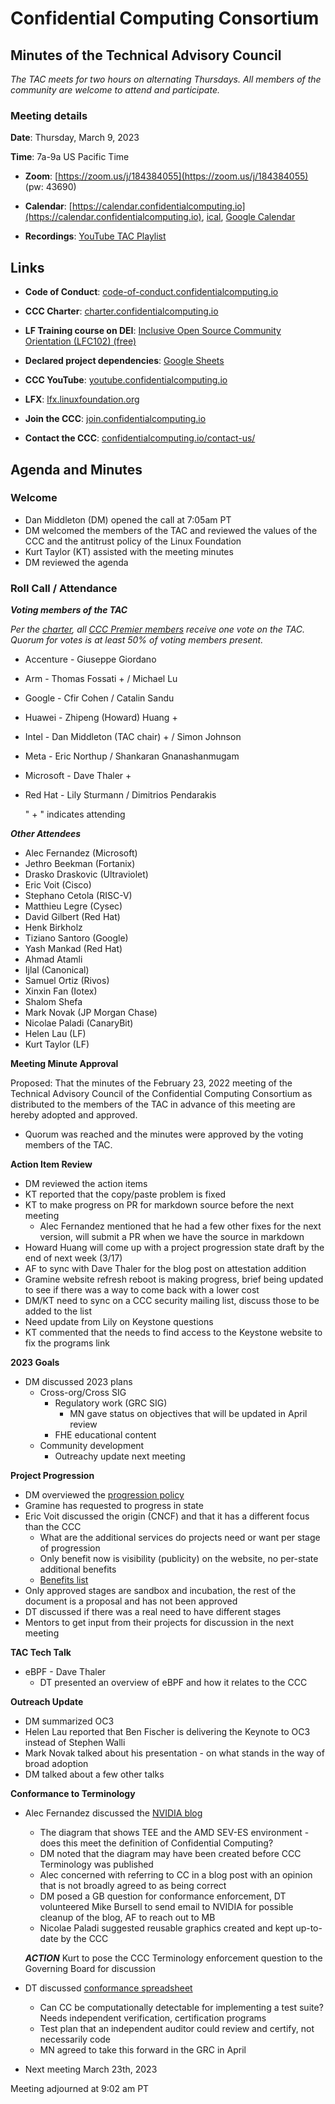 # Confidential Computing Consortium

## Minutes of the Technical Advisory Council

*The TAC meets for two hours on alternating Thursdays. All members of the community are welcome to attend and participate.*

### Meeting details

**Date**: Thursday, March 9, 2023

**Time**: 7a-9a US Pacific Time

* **Zoom**: [https://zoom.us/j/184384055](https://zoom.us/j/184384055) (pw: 43690)

* **Calendar**: [https://calendar.confidentialcomputing.io](https://calendar.confidentialcomputing.io),
[ical](https://calendar.google.com/calendar/ical/c\_c0pcihr7n2n1k3a38i32d9ag10%40group.calendar.google.com/public/basic.ics),
[Google Calendar](https://calendar.google.com/calendar/u/0/r?cid=c\_c0pcihr7n2n1k3a38i32d9ag10@group.calendar.google.com)

* **Recordings**: [YouTube TAC Playlist](https://www.youtube.com/playlist?list=PLmfkUJc39uMjaB\_I1dYW72I44kr9QzG\_B)

## Links

* **Code of Conduct**: [code-of-conduct.confidentialcomputing.io](https://code-of-conduct.confidentialcomputing.io)

* **CCC Charter**: [charter.confidentialcomputing.io](https://charter.confidentialcomputing.io)

* **LF Training course on DEI**: [Inclusive Open Source Community Orientation (LFC102) (free)](https://training.linuxfoundation.org/training/inclusive-open-source-community-orientation-lfc102/)

* **Declared project dependencies**: [Google Sheets](https://docs.google.com/spreadsheets/d/1UKnbbGWXYLjnPZsox3zmYo59nv3XSXjePfas5E2fER0/edit#gid=0)

* **CCC YouTube**: [youtube.confidentialcomputing.io](https://youtube.confidentialcomputing.io)

* **LFX**: [lfx.linuxfoundation.org](https://lfx.linuxfoundation.org)

* **Join the CCC**: [join.confidentialcomputing.io](https://join.confidentialcomputing.io)

* **Contact the CCC**: [confidentialcomputing.io/contact-us/](https://confidentialcomputing.io/contact-us/)

## Agenda and Minutes

### Welcome

* Dan Middleton (DM) opened the call at 7:05am PT
* DM welcomed the members of the TAC and reviewed the values of the CCC and the antitrust policy of the Linux Foundation
* Kurt Taylor (KT) assisted with the meeting minutes
* DM reviewed the agenda

### Roll Call / Attendance

***Voting members of the TAC***

*Per the [charter](https://charter.confidentialcomputing.io), all [CCC Premier members](https://confidentialcomputing.io/members/) receive one vote on the TAC. Quorum for votes is at least 50% of voting members present.*

* Accenture - Giuseppe Giordano
* Arm - Thomas Fossati +  / Michael Lu
* Google - Cfir Cohen  / Catalin Sandu
* Huawei - Zhipeng (Howard) Huang +
* Intel - Dan Middleton (TAC chair) + / Simon Johnson
* Meta - Eric Northup  / Shankaran Gnanashanmugam
* Microsoft - Dave Thaler  +
* Red Hat - Lily Sturmann  / Dimitrios Pendarakis

   " + " indicates attending

***Other Attendees***

* Alec Fernandez (Microsoft)
* Jethro Beekman (Fortanix)
* Drasko Draskovic (Ultraviolet)
* Eric Voit (Cisco)
* Stephano Cetola (RISC-V)
* Matthieu Legre (Cysec)
* David Gilbert (Red Hat)
* Henk Birkholz
* Tiziano Santoro (Google)
* Yash Mankad (Red Hat)
* Ahmad Atamli
* Ijlal (Canonical)
* Samuel Ortiz (Rivos)
* Xinxin Fan (Iotex)
* Shalom Shefa
* Mark Novak (JP Morgan Chase)
* Nicolae Paladi (CanaryBit)
* Helen Lau (LF)
* Kurt Taylor (LF)


**Meeting Minute Approval**

Proposed: That the minutes of the February 23, 2022 meeting of the Technical Advisory Council of the Confidential Computing Consortium as distributed to the members of the TAC in advance of this meeting are hereby adopted and approved.

* Quorum was reached and the minutes were approved by the voting members of the TAC.


**Action Item Review**

* DM reviewed the action items
* KT reported that the copy/paste problem is fixed
* KT to make progress on PR for markdown source before the next meeting
  * Alec Fernandez mentioned that he had a few other fixes for the next version, will submit a PR when we have the source in markdown
* Howard Huang will come up with a project progression state draft by the end of next week (3/17)
* AF to sync with Dave Thaler for the blog post on attestation addition
* Gramine website refresh reboot is making progress, brief being updated to see if there was a way to come back with a lower cost
* DM/KT need to sync on a CCC security mailing list, discuss those to be added to the list
* Need update from Lily on Keystone questions
* KT commented that the needs to find access to the Keystone website to fix the programs link


**2023 Goals**

* DM discussed 2023 plans
  * Cross-org/Cross SIG 
    * Regulatory work (GRC SIG)
      * MN gave status on objectives that will be updated in April review
    * FHE educational content
  * Community development
    * Outreachy update next meeting


**Project Progression**

* DM overviewed the [progression policy](https://github.com/confidential-computing/governance/blob/main/project-progression-policy.md)
* Gramine has requested to progress in state
* Eric Voit discussed the origin (CNCF) and that it has a different focus than the CCC
  * What are the additional services do projects need or want per stage of progression
  * Only benefit now is visibility (publicity) on the website, no per-state additional benefits
  * [Benefits list](https://github.com/confidential-computing/governance/blob/main/project-progression-policy.md#benefits-of-being-a-recognized-consortium-project)
* Only approved stages are sandbox and incubation, the rest of the document is a proposal and has not been approved
* DT discussed if there was a real need to have different stages
* Mentors to get input from their projects for discussion in the next meeting


**TAC Tech Talk**

* eBPF - Dave Thaler
  * DT presented an overview of eBPF and how it relates to the CCC


**Outreach Update**

* DM summarized OC3
* Helen Lau reported that Ben Fischer is delivering the Keynote to OC3 instead of Stephen Walli
* Mark Novak talked about his presentation - on what stands in the way of broad adoption
* DM talked about a few other talks


**Conformance to Terminology**

* Alec Fernandez discussed the [NVIDIA blog](https://blogs.nvidia.com/blog/2023/03/01/what-is-confidential-computing/)
  * The diagram that shows TEE and the AMD SEV-ES environment - does this meet the definition of Confidential Computing?
  * DM noted that the diagram may have been created before CCC Terminology was published
  * Alec concerned with referring to CC in a blog post with an opinion that is not broadly agreed to as being correct
  * DM posed a GB question for conformance enforcement, DT volunteered Mike Bursell to send email to NVIDIA for possible cleanup of the blog, AF to reach out to MB
  * Nicolae Paladi suggested reusable graphics created and kept up-to-date by the CCC


  ***ACTION*** Kurt to pose the CCC Terminology enforcement question to the Governing Board for discussion


* DT discussed [conformance spreadsheet](https://docs.google.com/spreadsheets/d/1H07OqDilgSWQpf2xZ-yJUSHL249VaXroVv1eeacVOVc/edit#gid=0)
  * Can CC be computationally detectable for implementing a test suite? Needs independent verification, certification programs
  * Test plan that an independent auditor could review and certify, not necessarily code
  * MN agreed to take this forward in the GRC in April


* Next meeting March 23th, 2023

Meeting adjourned at 9:02 am PT
